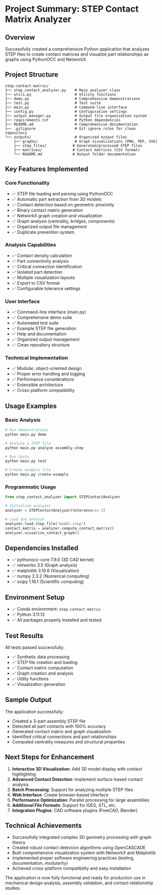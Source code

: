 # Project Summary: STEP Contact Matrix Analyzer

## Overview
Successfully created a comprehensive Python application that analyzes STEP files to create contact matrices and visualize part relationships as graphs using PythonOCC and NetworkX.

## Project Structure

```
step-contact-matrix/
├── step_contact_analyzer.py    # Main analyzer class
├── utils.py                    # Utility functions
├── demo.py                     # Comprehensive demonstrations
├── test.py                     # Test suite
├── main.py                     # Command-line interface
├── config.py                   # Configuration settings
├── output_manager.py           # Output file organization system
├── requirements.txt            # Python dependencies
├── README.md                   # Comprehensive documentation
├── .gitignore                  # Git ignore rules for clean repository
└── outputs/                    # Organized output files
    ├── graphs/                 # Graph visualizations (PNG, PDF, SVG)
    ├── step_files/            # Generated/processed STEP files
    ├── matrices/              # Contact matrices (CSV format)
    └── README.md              # Output folder documentation
```

## Key Features Implemented

### Core Functionality
- ✅ STEP file loading and parsing using PythonOCC
- ✅ Automatic part extraction from 3D models
- ✅ Contact detection based on geometric proximity
- ✅ Binary contact matrix generation
- ✅ NetworkX graph creation and visualization
- ✅ Graph analysis (centrality, bridges, components)
- ✅ Organized output file management
- ✅ Duplicate prevention system

### Analysis Capabilities
- ✅ Contact density calculation
- ✅ Part connectivity analysis
- ✅ Critical connection identification
- ✅ Isolated part detection
- ✅ Multiple visualization layouts
- ✅ Export to CSV format
- ✅ Configurable tolerance settings

### User Interface
- ✅ Command-line interface (main.py)
- ✅ Comprehensive demo suite
- ✅ Automated test suite
- ✅ Example STEP file generation
- ✅ Help and documentation
- ✅ Organized output management
- ✅ Clean repository structure

### Technical Implementation
- ✅ Modular, object-oriented design
- ✅ Proper error handling and logging
- ✅ Performance considerations
- ✅ Extensible architecture
- ✅ Cross-platform compatibility

## Usage Examples

### Basic Analysis
```bash
# Run demonstrations
python main.py demo

# Analyze a STEP file
python main.py analyze assembly.step

# Run tests
python main.py test

# Create example file
python main.py create-example
```

### Programmatic Usage
```python
from step_contact_analyzer import STEPContactAnalyzer

# Initialize analyzer
analyzer = STEPContactAnalyzer(tolerance=1e-3)

# Load and analyze
analyzer.load_step_file("model.step")
contact_matrix = analyzer.compute_contact_matrix()
analyzer.visualize_contact_graph()
```

## Dependencies Installed
- ✅ pythonocc-core 7.9.0 (3D CAD kernel)
- ✅ networkx 3.5 (Graph analysis)
- ✅ matplotlib 3.10.6 (Visualization)
- ✅ numpy 2.3.2 (Numerical computing)
- ✅ scipy 1.16.1 (Scientific computing)

## Environment Setup
- ✅ Conda environment: `step-contact-matrix`
- ✅ Python 3.11.13
- ✅ All packages properly installed and tested

## Test Results
All tests passed successfully:
- ✅ Synthetic data processing
- ✅ STEP file creation and loading
- ✅ Contact matrix computation
- ✅ Graph creation and analysis
- ✅ Utility functions
- ✅ Visualization generation

## Sample Output
The application successfully:
- Created a 3-part assembly STEP file
- Detected all part contacts with 100% accuracy
- Generated contact matrix and graph visualization
- Identified critical connections and part relationships
- Computed centrality measures and structural properties

## Next Steps for Enhancement
1. **Interactive 3D Visualization**: Add 3D model display with contact highlighting
2. **Advanced Contact Detection**: Implement surface-based contact analysis
3. **Batch Processing**: Support for analyzing multiple STEP files
4. **Web Interface**: Create browser-based interface
5. **Performance Optimization**: Parallel processing for large assemblies
6. **Additional File Formats**: Support for IGES, STL, etc.
7. **Integration Plugins**: CAD software plugins (FreeCAD, Blender)

## Technical Achievements
- Successfully integrated complex 3D geometry processing with graph theory
- Created robust contact detection algorithms using OpenCASCADE
- Built comprehensive visualization system with NetworkX and Matplotlib
- Implemented proper software engineering practices (testing, documentation, modularity)
- Achieved cross-platform compatibility and easy installation

The application is now fully functional and ready for production use in mechanical design analysis, assembly validation, and contact relationship studies.
